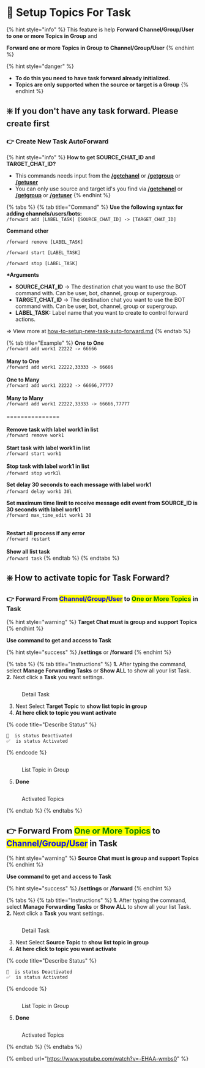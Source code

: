 # 💬 Setup Topics For Task

{% hint style="info" %}
This feature is help **Forward Channel/Group/User to one or more Topics in Group** and

**Forward one or more Topics in Group to Channel/Group/User**&#x20;
{% endhint %}

{% hint style="danger" %}
* **To do this you need to have task forward already initialized.**
* **Topics are only supported when the source or target is a Group**
{% endhint %}

## &#x20;❇️ If you don't have any task forward. Please create first

### 👉 Create New Task AutoForward

{% hint style="info" %}
**How to get SOURCE\_CHAT\_ID and TARGET\_CHAT\_ID?**

* This commands needs input from the [**/getchanel**](../guides/get-information-channels-groups-your-account.md) or [**/getgroup**](../guides/get-information-channels-groups-your-account.md) or [**/getuser**](../guides/get-information-channels-groups-your-account.md)
* You can only use source and target id's you find via [**/getchanel**](../guides/get-information-channels-groups-your-account.md) or [**/getgroup**](../guides/get-information-channels-groups-your-account.md) or [**/getuser**](../guides/get-information-channels-groups-your-account.md)
{% endhint %}

{% tabs %}
{% tab title="Command" %}
**Use the following syntax for adding channels/users/bots:**\
`/forward add [LABEL_TASK] [SOURCE_CHAT_ID] -> [TARGET_CHAT_ID]`

**Command other**

`/forward remove [LABEL_TASK]`

`/forward start [LABEL_TASK]`

`/forward stop [LABEL_TASK]`

**\*Arguments**

* **SOURCE\_CHAT\_ID** -> The destination chat you want to use the BOT command with. Can be user, bot, channel, group or supergroup.
* **TARGET\_CHAT\_ID** -> The destination chat you want to use the BOT command with. Can be user, bot, channel, group or supergroup.
* **LABEL\_TASK:** Label name that you want to create to control forward actions.

\=> View more at [how-to-setup-new-task-auto-forward.md](../guides/how-to-setup-new-task-auto-forward.md "mention")
{% endtab %}

{% tab title="Example" %}
**One to One**\
`/forward add work1 22222 -> 66666`\
\
**Many to One**\
`/forward add work1 22222,33333 -> 66666`\
\
**One to Many**\
`/forward add work1 22222 -> 66666,77777`\
\
**Many to Many**\
`/forward add work1 22222,33333 -> 66666,77777`\
\
\===============\
\
**Remove task with label work1 in list**\
`/forward remove work1`\
\
**Start task with label work1 in list**\
`/forward start work1`\
\
**Stop task with label work1 in list**\
`/forward stop work1`\


**Set delay 30 seconds to each message with label work1** \
`/forward delay work1 30`\


**Set maximum time limit to receive message edit event from SOURCE\_ID is 30 seconds with label work1** \
`/forward max_time_edit work1 30`

\
**Restart all process if any error**\
`/forward restart`\
\
**Show all list task**\
`/forward task`
{% endtab %}
{% endtabs %}

## ❇️ How to activate topic for Task Forward?&#x20;

### 👉 Forward From <mark style="color:blue;">Channel/Group/User</mark> to <mark style="color:green;">One or More Topics</mark> in Task

{% hint style="warning" %}
**Target Chat must is group and support Topics**
{% endhint %}

**Use command to get and access to Task**

{% hint style="success" %}
**/settings** or **/forward**
{% endhint %}

{% tabs %}
{% tab title="Instructions" %}
**1.** After typing the command, select **Manage Forwarding Tasks** or **Show ALL** to show all your list Task.\
**2.** Next click a **Task**  you want settings.

<figure><img src="../.gitbook/assets/image (1).png" alt=""><figcaption><p>Detail Task</p></figcaption></figure>

3. Next Select **Target Topic** to **show list topic in group**
4. **At here click to topic you want activate**

{% code title="Describe Status" %}
```
🚫  is status Deactivated
✅  is status Activated
```
{% endcode %}

<figure><img src="../.gitbook/assets/image (2).png" alt=""><figcaption><p>List Topic in Group</p></figcaption></figure>

5. **Done**

<figure><img src="../.gitbook/assets/ezgif-2-6c3cffa4f6 (1).gif" alt=""><figcaption><p>Activated Topics</p></figcaption></figure>
{% endtab %}
{% endtabs %}

## 👉 Forward From <mark style="color:green;">One or More Topics</mark> to <mark style="color:blue;">Channel/Group/User</mark> in Task

{% hint style="warning" %}
**Source Chat must is group and support Topics**
{% endhint %}

**Use command to get and access to Task**

{% hint style="success" %}
**/settings** or **/forward**
{% endhint %}

{% tabs %}
{% tab title="Instructions" %}
**1.** After typing the command, select **Manage Forwarding Tasks** or **Show ALL** to show all your list Task.\
**2.** Next click a **Task**  you want settings.

<figure><img src="../.gitbook/assets/image (1).png" alt=""><figcaption><p>Detail Task</p></figcaption></figure>

3. Next Select **Source Topic** to **show list topic in group**
4. **At here click to topic you want activate**

{% code title="Describe Status" %}
```
🚫  is status Deactivated
✅  is status Activated
```
{% endcode %}

<figure><img src="../.gitbook/assets/image (3).png" alt=""><figcaption><p>List Topic in Group</p></figcaption></figure>

5. **Done**

<figure><img src="../.gitbook/assets/ezgif-2-b735eb92c8.gif" alt=""><figcaption><p>Activated Topics</p></figcaption></figure>
{% endtab %}
{% endtabs %}

{% embed url="https://www.youtube.com/watch?v=-EHAA-wmbs0" %}
